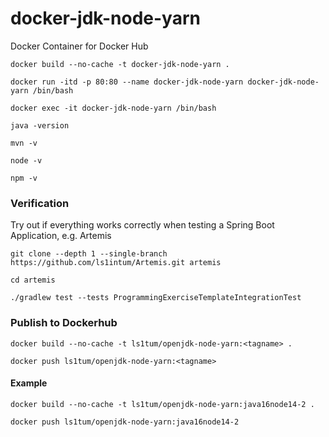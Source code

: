 # docker-jdk-node-yarn
Docker Container for Docker Hub

	docker build --no-cache -t docker-jdk-node-yarn .

	docker run -itd -p 80:80 --name docker-jdk-node-yarn docker-jdk-node-yarn /bin/bash

	docker exec -it docker-jdk-node-yarn /bin/bash

	java -version
	
	mvn -v

	node -v
	
	npm -v


### Verification
Try out if everything works correctly when testing a Spring Boot Application, e.g. Artemis

	git clone --depth 1 --single-branch https://github.com/ls1intum/Artemis.git artemis

	cd artemis
	
	./gradlew test --tests ProgrammingExerciseTemplateIntegrationTest



### Publish to Dockerhub

	docker build --no-cache -t ls1tum/openjdk-node-yarn:<tagname> .

	docker push ls1tum/openjdk-node-yarn:<tagname>
	
	
	
#### Example

	docker build --no-cache -t ls1tum/openjdk-node-yarn:java16node14-2 .
	
	docker push ls1tum/openjdk-node-yarn:java16node14-2